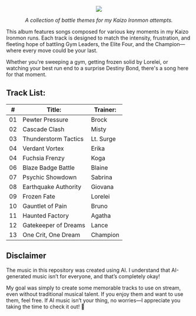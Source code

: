 
<p align="center"><img src="https://i.imgur.com/wmhuC1K.png"></p>

<p align="center"><i>A collection of battle themes for my Kaizo Ironmon attempts.</i>

This album features songs composed for various key moments in my Kaizo Ironmon runs. Each track is designed to match the intensity, frustration, and fleeting hope of battling Gym Leaders, the Elite Four, and the Champion—where every move could be your last.

Whether you're sweeping a gym, getting frozen solid by Lorelei, or watching your best run end to a surprise Destiny Bond, there's a song here for that moment.</p>

## Track List:

| **#** 	| **Title:**           	| **Trainer:** 	|
|-------	|----------------------	|--------------	|
| 01    	| Pewter Pressure      	| Brock        	|
| 02    	| Cascade Clash        	| Misty        	|
| 03    	| Thunderstorm Tactics 	| Lt. Surge    	|
| 04    	| Verdant Vortex       	| Erika        	|
| 04    	| Fuchsia Frenzy       	| Koga         	|
| 06    	| Blaze Badge Battle   	| Blaine       	|
| 07    	| Psychic Showdown     	| Sabrina      	|
| 08    	| Earthquake Authority 	| Giovana      	|
| 09    	| Frozen Fate          	| Lorelei      	|
| 10    	| Gauntlet of Pain     	| Bruno        	|
| 11    	| Haunted Factory      	| Agatha       	|
| 12    	| Gatekeeper of Dreams 	| Lance        	|
| 13    	| One Crit, One Dream  	| Champion     	|

## Disclaimer  

The music in this repository was created using AI. I understand that AI-generated music isn’t for everyone, and that’s completely okay!  

My goal was simply to create some memorable tracks to use on stream, even without traditional musical talent. If you enjoy them and want to use them, feel free. If AI music isn’t your thing, no worries—I appreciate you taking the time to check it out! 🎵  
